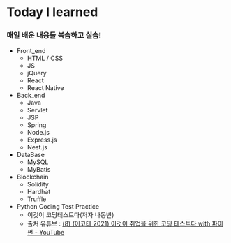# Today I learned

### 매일 배운 내용들 복습하고 실습!

- Front_end
  - HTML / CSS
  - JS
  - jQuery
  - React
  - React Native
- Back_end
  - Java
  - Servlet
  - JSP
  - Spring
  - Node.js
  - Express.js
  - Nest.js
- DataBase
  - MySQL
  - MyBatis
- Blockchain
  - Solidity
  - Hardhat
  - Truffle
- Python Coding Test Practice
  - 이것이 코딩테스트다(저자 나동빈)
  - 출처 유튜브 : [(8) (이코테 2021) 이것이 취업을 위한 코딩 테스트다 with 파이썬 - YouTube](https://www.youtube.com/playlist?list=PLRx0vPvlEmdAghTr5mXQxGpHjWqSz0dgC)
